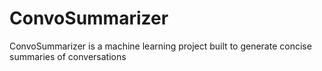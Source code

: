 # ConvoSummarizer
ConvoSummarizer is a machine learning project built to generate concise summaries of conversations
